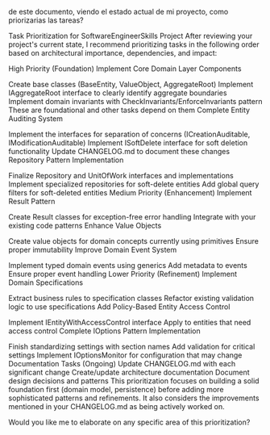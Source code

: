 de este documento, viendo el estado actual de mi proyecto, como priorizarias las tareas?


Task Prioritization for SoftwareEngineerSkills Project
After reviewing your project's current state, I recommend prioritizing tasks in the following order based on architectural importance, dependencies, and impact:

High Priority (Foundation)
Implement Core Domain Layer Components

Create base classes (BaseEntity, ValueObject, AggregateRoot)
Implement IAggregateRoot interface to clearly identify aggregate boundaries
Implement domain invariants with CheckInvariants/EnforceInvariants pattern
These are foundational and other tasks depend on them
Complete Entity Auditing System

Implement the interfaces for separation of concerns (ICreationAuditable, IModificationAuditable)
Implement ISoftDelete interface for soft deletion functionality
Update CHANGELOG.md to document these changes
Repository Pattern Implementation

Finalize Repository and UnitOfWork interfaces and implementations
Implement specialized repositories for soft-delete entities
Add global query filters for soft-deleted entities
Medium Priority (Enhancement)
Implement Result Pattern

Create Result classes for exception-free error handling
Integrate with your existing code patterns
Enhance Value Objects

Create value objects for domain concepts currently using primitives
Ensure proper immutability
Improve Domain Event System

Implement typed domain events using generics
Add metadata to events
Ensure proper event handling
Lower Priority (Refinement)
Implement Domain Specifications

Extract business rules to specification classes
Refactor existing validation logic to use specifications
Add Policy-Based Entity Access Control

Implement IEntityWithAccessControl interface
Apply to entities that need access control
Complete IOptions Pattern Implementation

Finish standardizing settings with section names
Add validation for critical settings
Implement IOptionsMonitor for configuration that may change
Documentation Tasks (Ongoing)
Update CHANGELOG.md with each significant change
Create/update architecture documentation
Document design decisions and patterns
This prioritization focuses on building a solid foundation first (domain model, persistence) before adding more sophisticated patterns and refinements. It also considers the improvements mentioned in your CHANGELOG.md as being actively worked on.

Would you like me to elaborate on any specific area of this prioritization?
